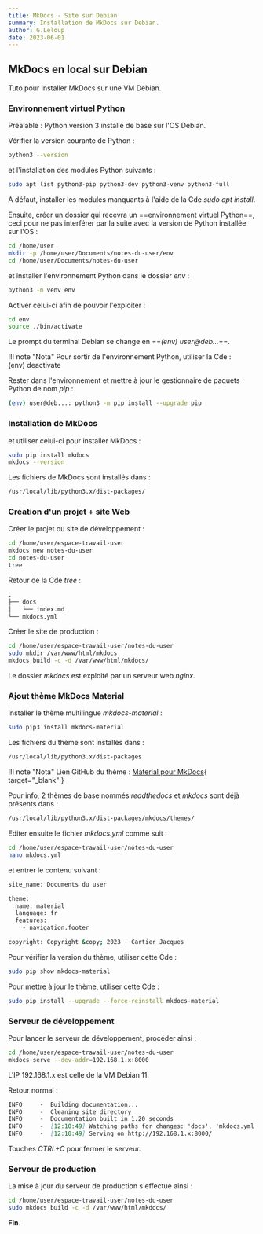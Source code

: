 ```yaml
---
title: MkDocs - Site sur Debian
summary: Installation de MkDocs sur Debian.
author: G.Leloup
date: 2023-06-01
---
```


## MkDocs en local sur Debian

Tuto pour installer MkDocs sur une VM Debian.

### Environnement virtuel Python

Préalable : Python version 3 installé de base sur l'OS Debian.

Vérifier la version courante de Python :

```bash
python3 --version
```

et l'installation des modules Python suivants :

```bash
sudo apt list python3-pip python3-dev python3-venv python3-full
```

A défaut, installer les modules manquants à l'aide de la Cde _sudo apt install_.

Ensuite, créer un dossier qui recevra un ==environnement virtuel Python==, ceci pour ne pas interférer par la suite avec la version de Python installée sur l'OS :

```bash
cd /home/user
mkdir -p /home/user/Documents/notes-du-user/env
cd /home/user/Documents/notes-du-user
```

et installer l'environnement Python dans le dossier _env_ :

```bash
python3 -m venv env
```

Activer celui-ci afin de pouvoir l'exploiter :

```bash
cd env
source ./bin/activate
```

Le prompt du terminal Debian se change en ==_(env) user@deb..._==.

!!! note "Nota"
    Pour sortir de l'environnement Python, utiliser la Cde :  
    (env) deactivate

Rester dans l'environnement et mettre à jour le gestionnaire de paquets Python de nom _pip_ :

```bash
(env) user@deb...: python3 -m pip install --upgrade pip
```

### Installation de MkDocs

et utiliser celui-ci pour installer MkDocs :

```bash
sudo pip install mkdocs
mkdocs --version
```

Les fichiers de MkDocs sont installés dans :

```bash
/usr/local/lib/python3.x/dist-packages/
```

### Création d'un projet + site Web

Créer le projet ou site de développement :

```bash
cd /home/user/espace-travail-user
mkdocs new notes-du-user
cd notes-du-user
tree
```

Retour de la Cde _tree_ :

```markdown
.
├── docs
│   └── index.md
└── mkdocs.yml
```

Créer le site de production :

```bash
cd /home/user/espace-travail-user/notes-du-user
sudo mkdir /var/www/html/mkdocs
mkdocs build -c -d /var/www/html/mkdocs/
```

Le dossier _mkdocs_ est exploité par un serveur web _nginx_.

### Ajout thème MkDocs Material

Installer le thème multilingue _mkdocs-material_ :

```bash
sudo pip3 install mkdocs-material
```

Les fichiers du thème sont installés dans :

```bash
/usr/local/lib/python3.x/dist-packages
```

!!! note "Nota"
    Lien GitHub du thème : [Material pour MkDocs](https://squidfunk.github.io/mkdocs-material/){ target="_blank" }

Pour info, 2 thèmes de base nommés _readthedocs_ et _mkdocs_ sont déjà présents dans :

```bash
/usr/local/lib/python3.x/dist-packages/mkdocs/themes/
```

Editer ensuite le fichier _mkdocs.yml_ comme suit :

```bash
cd /home/user/espace-travail-user/notes-du-user
nano mkdocs.yml
```

et entrer le contenu suivant :

```bash
site_name: Documents du user

theme:
  name: material
  language: fr
  features:
    - navigation.footer

copyright: Copyright &copy; 2023 - Cartier Jacques
```

Pour vérifier la version du thème, utiliser cette Cde :

```bash
sudo pip show mkdocs-material
```

Pour mettre à jour le thème, utiliser cette Cde :

```bash
sudo pip install --upgrade --force-reinstall mkdocs-material
```

### Serveur de développement

Pour lancer le serveur de développement, procéder ainsi :

```bash
cd /home/user/espace-travail-user/notes-du-user
mkdocs serve --dev-addr=192.168.1.x:8000
```

L'IP 192.168.1.x est celle de la VM Debian 11.

Retour normal :

```markdown
INFO     -  Building documentation...
INFO     -  Cleaning site directory
INFO     -  Documentation built in 1.20 seconds
INFO     -  [12:10:49] Watching paths for changes: 'docs', 'mkdocs.yml'
INFO     -  [12:10:49] Serving on http://192.168.1.x:8000/
```

Touches _CTRL+C_ pour fermer le serveur.

### Serveur de production

La mise à jour du serveur de production s'effectue ainsi :

```bash
cd /home/user/espace-travail-user/notes-du-user
sudo mkdocs build -c -d /var/www/html/mkdocs/
```

**Fin.**
